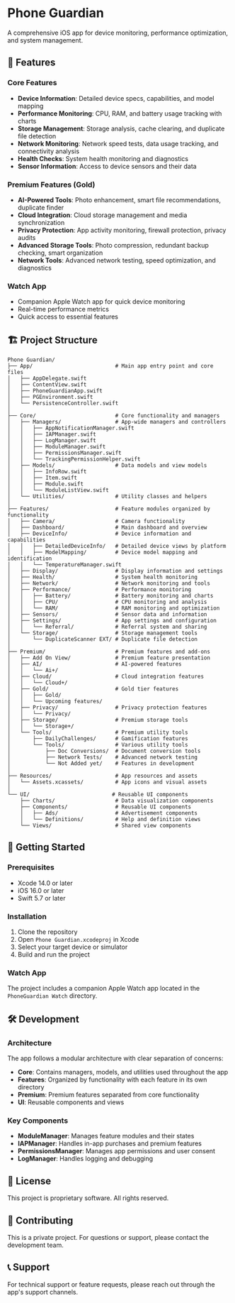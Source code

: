 # Phone Guardian

A comprehensive iOS app for device monitoring, performance optimization, and system management.

## 📱 Features

### Core Features
- **Device Information**: Detailed device specs, capabilities, and model mapping
- **Performance Monitoring**: CPU, RAM, and battery usage tracking with charts
- **Storage Management**: Storage analysis, cache clearing, and duplicate file detection
- **Network Monitoring**: Network speed tests, data usage tracking, and connectivity analysis
- **Health Checks**: System health monitoring and diagnostics
- **Sensor Information**: Access to device sensors and their data

### Premium Features (Gold)
- **AI-Powered Tools**: Photo enhancement, smart file recommendations, duplicate finder
- **Cloud Integration**: Cloud storage management and media synchronization
- **Privacy Protection**: App activity monitoring, firewall protection, privacy audits
- **Advanced Storage Tools**: Photo compression, redundant backup checking, smart organization
- **Network Tools**: Advanced network testing, speed optimization, and diagnostics

### Watch App
- Companion Apple Watch app for quick device monitoring
- Real-time performance metrics
- Quick access to essential features

## 🏗️ Project Structure

```
Phone Guardian/
├── App/                          # Main app entry point and core files
│   ├── AppDelegate.swift
│   ├── ContentView.swift
│   ├── PhoneGuardianApp.swift
│   ├── PGEnvironment.swift
│   └── PersistenceController.swift
│
├── Core/                         # Core functionality and managers
│   ├── Managers/                 # App-wide managers and controllers
│   │   ├── AppNotificationManager.swift
│   │   ├── IAPManager.swift
│   │   ├── LogManager.swift
│   │   ├── ModuleManager.swift
│   │   ├── PermissionsManager.swift
│   │   └── TrackingPermissionHelper.swift
│   ├── Models/                   # Data models and view models
│   │   ├── InfoRow.swift
│   │   ├── Item.swift
│   │   ├── Module.swift
│   │   └── ModuleListView.swift
│   └── Utilities/                # Utility classes and helpers
│
├── Features/                     # Feature modules organized by functionality
│   ├── Camera/                   # Camera functionality
│   ├── Dashboard/                # Main dashboard and overview
│   ├── DeviceInfo/               # Device information and capabilities
│   │   ├── DetailedDeviceInfo/   # Detailed device views by platform
│   │   ├── ModelMapping/         # Device model mapping and identification
│   │   └── TemperatureManager.swift
│   ├── Display/                  # Display information and settings
│   ├── Health/                   # System health monitoring
│   ├── Network/                  # Network monitoring and tools
│   ├── Performance/              # Performance monitoring
│   │   ├── Battery/              # Battery monitoring and charts
│   │   ├── CPU/                  # CPU monitoring and analysis
│   │   └── RAM/                  # RAM monitoring and optimization
│   ├── Sensors/                  # Sensor data and information
│   ├── Settings/                 # App settings and configuration
│   │   └── Referral/             # Referral system and sharing
│   └── Storage/                  # Storage management tools
│       └── DuplicateScanner EXT/ # Duplicate file detection
│
├── Premium/                      # Premium features and add-ons
│   ├── Add On View/              # Premium feature presentation
│   ├── AI/                       # AI-powered features
│   │   └── Ai+/
│   ├── Cloud/                    # Cloud integration features
│   │   └── Cloud+/
│   ├── Gold/                     # Gold tier features
│   │   ├── Gold/
│   │   └── Upcoming features/
│   ├── Privacy/                  # Privacy protection features
│   │   └── Privacy/
│   ├── Storage/                  # Premium storage tools
│   │   └── Storage+/
│   └── Tools/                    # Premium utility tools
│       ├── DailyChallenges/      # Gamification features
│       └── Tools/                # Various utility tools
│           ├── Doc Conversions/  # Document conversion tools
│           ├── Network Tests/    # Advanced network testing
│           └── Not Added yet/    # Features in development
│
├── Resources/                    # App resources and assets
│   └── Assets.xcassets/          # App icons and visual assets
│
└── UI/                          # Reusable UI components
    ├── Charts/                   # Data visualization components
    ├── Components/               # Reusable UI components
    │   ├── Ads/                  # Advertisement components
    │   └── Definitions/          # Help and definition views
    └── Views/                    # Shared view components
```

## 🚀 Getting Started

### Prerequisites
- Xcode 14.0 or later
- iOS 16.0 or later
- Swift 5.7 or later

### Installation
1. Clone the repository
2. Open `Phone Guardian.xcodeproj` in Xcode
3. Select your target device or simulator
4. Build and run the project

### Watch App
The project includes a companion Apple Watch app located in the `PhoneGuardian Watch` directory.

## 🛠️ Development

### Architecture
The app follows a modular architecture with clear separation of concerns:
- **Core**: Contains managers, models, and utilities used throughout the app
- **Features**: Organized by functionality with each feature in its own directory
- **Premium**: Premium features separated from core functionality
- **UI**: Reusable components and views

### Key Components
- **ModuleManager**: Manages feature modules and their states
- **IAPManager**: Handles in-app purchases and premium features
- **PermissionsManager**: Manages app permissions and user consent
- **LogManager**: Handles logging and debugging

## 📄 License

This project is proprietary software. All rights reserved.

## 🤝 Contributing

This is a private project. For questions or support, please contact the development team.

## 📞 Support

For technical support or feature requests, please reach out through the app's support channels. 